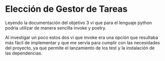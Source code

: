# Elección de Gestor de Tareas

Leyendo la documentación del objetivo 3 vi que para el lenguaje python podria utilizar de manera sencilla invoke y poetry.

Al investigar un poco estos dos vi que invoke era una opción que resultaba más fácil de implementar y que me servía para cumplir con las necesidades del proyecto, ya que permite
el lanzamiento de los test y la instalación de las dependencias.
